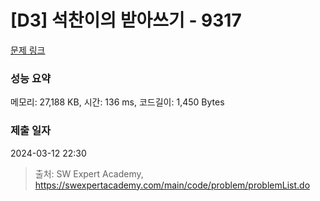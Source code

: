 # [D3] 석찬이의 받아쓰기 - 9317 

[문제 링크](https://swexpertacademy.com/main/code/problem/problemDetail.do?contestProbId=AW-hOY5KeEIDFAVg) 

### 성능 요약

메모리: 27,188 KB, 시간: 136 ms, 코드길이: 1,450 Bytes

### 제출 일자

2024-03-12 22:30



> 출처: SW Expert Academy, https://swexpertacademy.com/main/code/problem/problemList.do